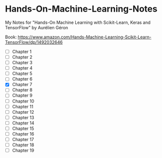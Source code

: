 # Hands-On-Machine-Learning-Notes

My Notes for "Hands-On Machine Learning with Scikit-Learn, Keras and TensorFlow" by Aurélien Géron

Book: https://www.amazon.com/Hands-Machine-Learning-Scikit-Learn-TensorFlow/dp/1492032646

- [ ] Chapter 1
- [ ] Chapter 2
- [ ] Chapter 3
- [ ] Chapter 4
- [ ] Chapter 5
- [ ] Chapter 6
- [X] Chapter 7
- [ ] Chapter 8
- [ ] Chapter 9
- [ ] Chapter 10
- [ ] Chapter 11
- [ ] Chapter 12
- [ ] Chapter 13
- [ ] Chapter 14
- [ ] Chapter 15
- [ ] Chapter 16
- [ ] Chapter 17
- [ ] Chapter 18
- [ ] Chapter 19
